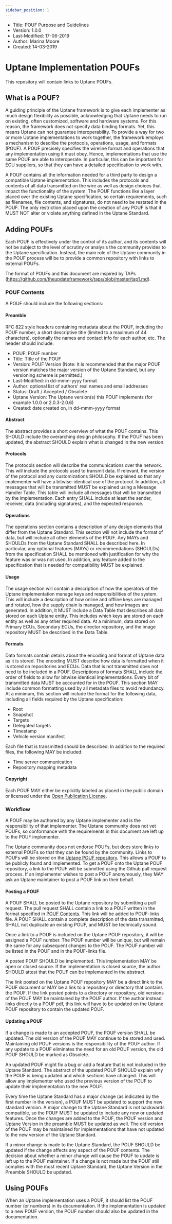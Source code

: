```yaml
---
sidebar_position: 1
---
```


- Title: POUF Purpose and Guidelines
- Version: 1.0.0
- Last-Modified: 17-06-2019
- Author: Marina Moore
- Created: 14-03-2019

# Uptane Implementation POUFs

This repository will contain links to Uptane POUFs.

## What is a POUF?

A guiding principle of the Uptane framework is to give each implementer as much design flexibility as possible, acknowledging that Uptane needs to run on existing, often customized, software and hardware systems. For this reason, the framework does not specify data binding formats. Yet, this means Uptane can not guarantee interoperability. To provide a way for two or more Uptane implementations to work together, the framework employs a mechanism to describe the protocols, operations, usage, and formats (POUF). A POUF precisely specifies the wireline format and operations that any implementation using it must obey. Hence, implementations that use the same POUF are able to interoperate. In particular, this can be important for ECU suppliers, so that they can have a detailed specification to work with.

A POUF contains all the information needed for a third party to design a compatible Uptane implementation. This includes the protocols and contents of all data transmitted on the wire as well as design choices that impact the functionality of the system. The POUF functions like a layer placed over the existing Uptane specification, so certain requirements, such as filenames, file contents, and signatures, do not need to be restated in the POUF. The only restriction placed upon the creation of any POUF is that it MUST NOT alter or violate anything defined in the Uptane Standard.

## Adding POUFs

Each POUF is effectively under the control of its author, and its contents will not be subject to the level of scrutiny or analysis the community provides to the Uptane specification. Instead, the main role of the Uptane community in the POUF process will be to provide a common repository with links to external POUFs.

The format of POUFs and this document are inspired by TAPs (<https://github.com/theupdateframework/taps/blob/master/tap1.md>).

### POUF Contents

A POUF should include the following sections:

#### Preamble

RFC 822 style headers containing metadata about the POUF, including the POUF number, a short descriptive title (limited to a maximum of 44 characters), optionally the names and contact info for each author, etc. The header should include:

- POUF: POUF number
- Title: Title of the POUF
- Version: POUF Version (Note: It is recommended that the major POUF version matches the major version of the Uptane Standard, but any versioning scheme is permitted.)
- Last-Modified: in dd-mmm-yyyy format
- Author: optional list of authors' real names and email addresses
- Status: Draft / Accepted / Obsolete
- Uptane Version: The Uptane version(s) this POUF implements (for example 1.0.0 or 2.0.3-2.0.6)
- Created: date created on, in dd-mmm-yyyy format

#### Abstract

The abstract provides a short overview of what the POUF contains. This SHOULD include the overarching design philosophy. If the POUF has been updated, the abstract SHOULD explain what is changed in the new version.

#### Protocols

The protocols section will describe the communications over the network. This will include the protocols used to transmit data. If relevant, the version of the protocol and any customizations SHOULD be explained so that any implementer will have a bitwise-identical use of the protocol. In addition, all messages that will be transmitted MUST be explained using a Message Handler Table. This table will include all messages that will be transmitted by the implementation. Each entry SHALL include at least the sender, receiver, data (including signatures), and the expected response.

#### Operations

The operations section contains a description of any design elements that differ from the Uptane Standard. This section will not include the format of data, but will include all other elements of the POUF. Any MAYs and SHOULDs from the Uptane Standard SHALL be described here. In particular, any optional features (MAYs) or recommendations (SHOULDs) from the specification SHALL be mentioned with justification for why the feature was or was not used. In addition, any feature added to the specification that is needed for compatibility MUST be explained.

#### Usage

The usage section will contain a description of how the operators of the Uptane implementation manage keys and responsibilities of the system. This will include a description of how online and offline keys are managed and rotated, how the supply chain is managed, and how images are generated. In addition, it MUST include a Data Table that describes all data stored on each Uptane entity. This includes which keys are stored on each entity as well as any other required data. At a minimum, data stored on Primary ECUs, Secondary ECUs, the director repository, and the image repository MUST be described in the Data Table.

#### Formats

Data formats contain details about the encoding and format of Uptane data as it is stored. The encoding MUST describe how data is formatted when it is stored on repositories and ECUs. Data that is not transmitted does not need to be included in a POUF. Descriptions of formats SHALL include the order of fields to allow for bitwise identical implementations. Every bit of transmitted data MUST be accounted for in the POUF. This section MAY include common formatting used by all metadata files to avoid redundancy. At a minimum, this section will include the format for the following data, including all fields required by the Uptane specification:

- Root
- Snapshot
- Targets
- Delegated targets
- Timestamp
- Vehicle version manifest

Each file that is transmitted should be described. In addition to the required files, the following MAY be included:

- Time server communication
- Repository mapping metadata

#### Copyright

Each POUF MAY either be explicitly labeled as placed in the public domain or licensed under the [Open Publication License](https://opencontent.org/openpub/).

### Workflow

A POUF may be authored by any Uptane implementer and is the responsibility of that implementer. The Uptane community does not vet POUFs, so conformance with the requirements in this document are left up to the POUF implementer.

The Uptane community does not endorse POUFs, but does store links to external POUFs so that they can be found by the community. Links to POUFs will be stored on the [Uptane POUF repository](https://github.com/uptane/POUFs). This allows a POUF to be publicly found and implemented. To get a POUF onto the Uptane POUF repository, a link to the POUF will be submitted using the Github pull request process. If an implementer wishes to post a POUF anonymously, they MAY ask an Uptane maintainer to post a POUF link on their behalf.

#### Posting a POUF

A POUF SHALL be posted to the Uptane repository by submitting a pull request. The pull request SHALL contain a link to a POUF written in the format specified in [POUF Contents](#pouf-contents). This link will be added to POUF-links file. A POUF SHALL contain a complete description of the data transmitted, SHALL not duplicate an existing POUF, and MUST be technically sound.

Once a link to a POUF is included on the Uptane POUF repository, it will be assigned a POUF number. The POUF number will be unique, but will remain the same for any subsequent changes to the POUF. The POUF number will be listed in the POUF and in the POUF-links file.

A posted POUF SHOULD be implemented. This implementation MAY be open or closed source. If the implementation is closed source, the author SHOULD attest that the POUF can be implemented in the abstract.

The link posted on the Uptane POUF repository MAY be a direct link to the POUF document or MAY be a link to a repository or directory that contains the POUF. If the link posted points to a directory or repository, old versions of the POUF MAY be maintained by the POUF author. If the author instead links directly to a POUF pdf, this link will have to be updated on the Uptane POUF repository to contain the updated POUF.

#### Updating a POUF

If a change is made to an accepted POUF, the POUF version SHALL be updated. The old version of the POUF MAY continue to be stored and used. Maintaining old POUF versions is the responsibility of the POUF author. If any update to a POUF eliminates the need for an old POUF version, the old POUF SHOULD be marked as Obsolete.

An updated POUF might fix a bug or add a feature that is not included in the Uptane Standard. The abstract of the updated POUF SHOULD explain why the POUF is being updated and which sections have changed. This will allow any implementer who used the previous version of the POUF to update their implementation to the new POUF.

Every time the Uptane Standard has a major change (as indicated by the first number in the version), a POUF MUST be updated to support the new standard version. A major change to the Uptane Standard is not backwards compatible, so the POUF MUST be updated to include any new or updated features. Once the changes are added to the POUF, the POUF version and Uptane Version in the preamble MUST be updated as well. The old version of the POUF may be maintained for implementations that have not updated to the new version of the Uptane Standard.

If a minor change is made to the Uptane Standard, the POUF SHOULD be updated if the change affects any aspect of the POUF contents. The decision about whether a minor change will cause the POUF to update is left up to the POUF maintainer. If a change is not made but the POUF still complies with the most recent Uptane Standard, the Uptane Version in the Preamble SHOULD be updated.

## Using POUFs

When an Uptane implementation uses a POUF, it should list the POUF number (or numbers) in its documentation. If the implementation is updated to a new POUF version, the POUF number should also be updated in the documentation.
